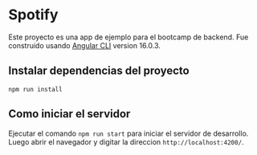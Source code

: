 # Spotify

Este proyecto es una app de ejemplo para el bootcamp de backend. Fue construido usando [Angular CLI](https://github.com/angular/angular-cli) version 16.0.3.

## Instalar dependencias del proyecto

`npm run install`

## Como iniciar el servidor

Ejecutar el comando `npm run start` para iniciar el servidor de desarrollo. Luego abrir el navegador y digitar la direccion `http://localhost:4200/`.